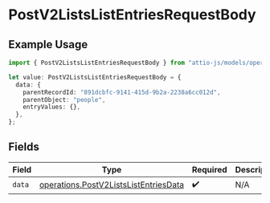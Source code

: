 # PostV2ListsListEntriesRequestBody

## Example Usage

```typescript
import { PostV2ListsListEntriesRequestBody } from "attio-js/models/operations";

let value: PostV2ListsListEntriesRequestBody = {
  data: {
    parentRecordId: "891dcbfc-9141-415d-9b2a-2238a6cc012d",
    parentObject: "people",
    entryValues: {},
  },
};
```

## Fields

| Field                                                                                          | Type                                                                                           | Required                                                                                       | Description                                                                                    |
| ---------------------------------------------------------------------------------------------- | ---------------------------------------------------------------------------------------------- | ---------------------------------------------------------------------------------------------- | ---------------------------------------------------------------------------------------------- |
| `data`                                                                                         | [operations.PostV2ListsListEntriesData](../../models/operations/postv2listslistentriesdata.md) | :heavy_check_mark:                                                                             | N/A                                                                                            |
